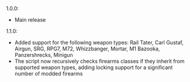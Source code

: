 1.0.0:
- Main release

1.1.0:
- Added support for the following weapon types: Rail Tater, Carl Gustaf, Airgun, SRG, RPG7, M72, Whizzbanger, Mortar, M1 Bazooka, Panzershrecks, Minigun
- The script now recursively checks firearms classes if they inherit from supported weapon types, adding locking support for a significant number of modded firearms